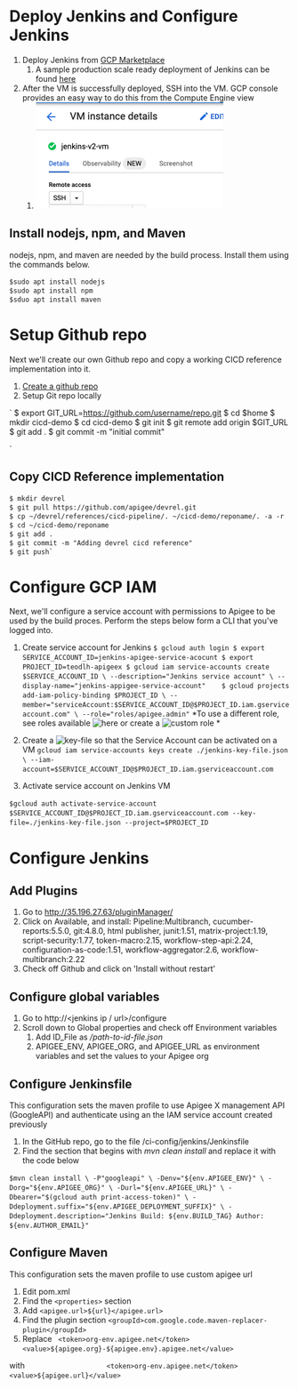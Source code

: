 # Deploy Jenkins and Configure Jenkins
1. Deploy Jenkins from [GCP Marketplace](https://pantheon.corp.google.com/marketplace/product/click-to-deploy-images/jenkins)
	1. A sample production scale ready deployment of Jenkins can be found [here](https://cloud.google.com/architecture/using-jenkins-for-distributed-builds-on-compute-engine)
1. After the VM is successfully deployed, SSH into the VM. GCP console provides an easy way to do this from the Compute Engine view
	1. ![SSH](./images/ssh-vm.png)

## Install nodejs, npm, and Maven
nodejs, npm, and maven are needed by the build process. Install them using the commands below.
	
	$sudo apt install nodejs
 	$sudo apt install npm
 	$sduo apt install maven
  
# Setup Github repo
Next we'll create our own Github repo and copy a working CICD reference implementation into it.

1. [Create a github repo](https://docs.github.com/en/get-started/quickstart/create-a-repo)
1. Setup Git repo locally

`
	$ export GIT_URL=https://github.com/username/repo.git
	$ cd $home
	$ mkdir cicd-demo
	$ cd cicd-demo
	$ git init
	$ git remote add origin $GIT_URL
	$ git add .
	$ git commit -m "initial commit"
  
`

## Copy CICD Reference implementation

	$ mkdir devrel
	$ git pull https://github.com/apigee/devrel.git
	$ cp ~/devrel/references/cicd-pipeline/. ~/cicd-demo/reponame/. -a -r
	$ cd ~/cicd-demo/reponame
	$ git add .
	$ git commit -m "Adding devrel cicd reference"
	$ git push`
  
# Configure GCP IAM
Next, we'll configure a service account with permissions to Apigee to be used by the build proces. Perform the steps below form a CLI that you've logged into. 
1. Create service account for Jenkins
`
	$ gcloud auth login
	$ export SERVICE_ACCOUNT_ID=jenkins-apigee-service-acocunt
	$ export PROJECT_ID=teodlh-apigeex
	$ gcloud iam service-accounts create $SERVICE_ACCOUNT_ID \
   	--description="Jenkins service account" \
   	--display-name="jenkins-appigee-service-account"   
	$ gcloud projects add-iam-policy-binding $PROJECT_ID \
  	 --member="serviceAccount:$SERVICE_ACCOUNT_ID@$PROJECT_ID.iam.gserviceaccount.com" \
   	 --role="roles/apigee.admin" `
*To use a different role, see roles available ![here](https://cloud.google.com/iam/docs/understanding-roles#apigee-roles) or create a ![custom role](https://cloud.google.com/iam/docs/understanding-custom-roles) *
1. Create a ![key-file](https://cloud.google.com/iam/docs/creating-managing-service-account-keys) so that the Service Account can be activated on a VM
`
	gcloud iam service-accounts keys create ./jenkins-key-file.json \
    	--iam-account=$SERVICE_ACCOUNT_ID@$PROJECT_ID.iam.gserviceaccount.com `
    
1. Activate service account on Jenkins VM

`
	$gcloud auth activate-service-account $SERVICE_ACCOUNT_ID@$PROJECT_ID.iam.gserviceaccount.com --key-file=./jenkins-key-file.json --project=$PROJECT_ID
`

# Configure Jenkins
 
## Add Plugins
1. Go to http://35.196.27.63/pluginManager/
1. Click on Available, and install: Pipeline:Multibranch, cucumber-reports:5.5.0, git:4.8.0, html publisher, junit:1.51, matrix-project:1.19, script-security:1.77, token-macro:2.15, workflow-step-api:2.24, configuration-as-code:1.51, workflow-aggregator:2.6, workflow-multibranch:2.22
1. Check off Github and click on 'Install without restart'

## Configure global variables
1. Go to http://<jenkins ip / url>/configure
1. Scroll down to Global properties and check off Environment variables
	1. Add ID_File as */path-to-id-file.json*
	3. APIGEE_ENV, APIGEE_ORG, and APIGEE_URL as environment variables and set the values to your Apigee org 
  
## Configure Jenkinsfile 
This configuration sets the maven profile to use Apigee X management API (GoogleAPI) and authenticate using an the IAM service account created previously
1. In the GitHub repo, go to the file /ci-config/jenkins/Jenkinsfile
1. Find the section that begins with *mvn clean install* and replace it with the code below

`
	$mvn clean install \
                -P"googleapi" \
                -Denv="${env.APIGEE_ENV}" \
                -Dorg="${env.APIGEE_ORG}" \
                -Durl="${env.APIGEE_URL}" \
                -Dbearer="$(gcloud auth print-access-token)" \
                -Ddeployment.suffix="${env.APIGEE_DEPLOYMENT_SUFFIX}" \
                -Ddeployment.description="Jenkins Build: ${env.BUILD_TAG} Author: ${env.AUTHOR_EMAIL}"
`

## Configure Maven
This configuration sets the maven profile to use custom apigee url
1. Edit pom.xml
1. Find the `<properties>` section
1. Add `<apigee.url>${url}</apigee.url>`
1. Find the plugin section `<groupId>com.google.code.maven-replacer-plugin</groupId>`
1. Replace 
`
 	<token>org-env.apigee.net</token>
		<value>${apigee.org}-${apigee.env}.apigee.net</value>`
		
with 
` 					
	<token>org-env.apigee.net</token>
		<value>${apigee.url}</value>`  


  
  
  


